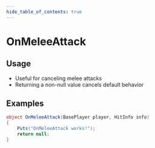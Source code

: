 ```yaml
---
hide_table_of_contents: true
---
```


# OnMeleeAttack

## Usage

* Useful for canceling melee attacks
* Returning a non-null value cancels default behavior

## Examples

```csharp title=""
object OnMeleeAttack(BasePlayer player, HitInfo info)
{
    Puts("OnMeleeAttack works!");
    return null;
}
```
